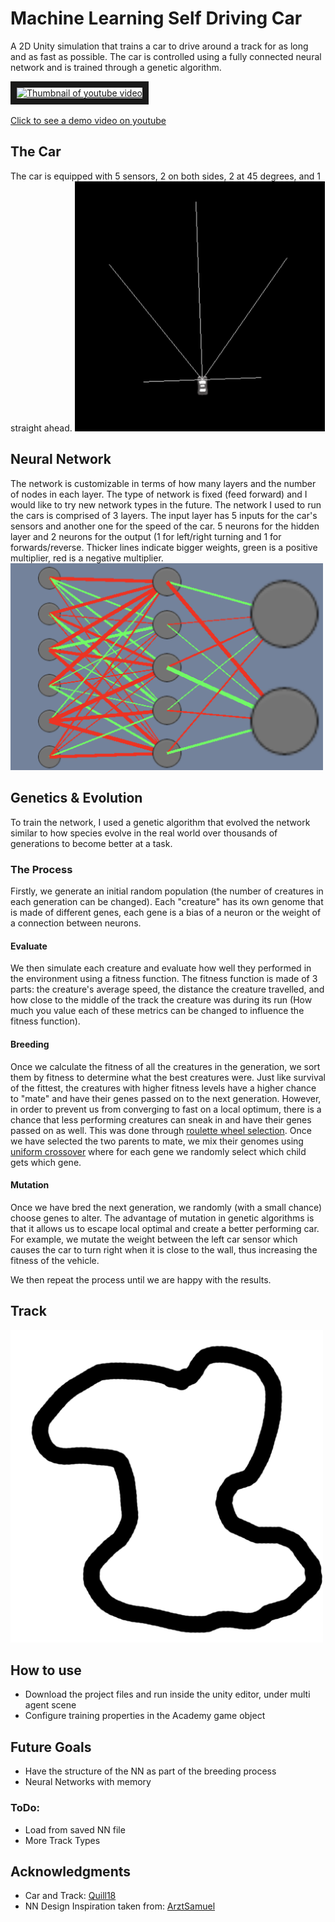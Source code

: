 # Machine Learning Self Driving Car

A 2D Unity simulation that trains a car to drive around a track for as long and as fast as possible. The car is controlled using a fully connected neural network and is trained through a genetic algorithm.

<a href="http://www.youtube.com/watch?feature=player_embedded&v=oYBysMULeiA" target="_blank"><img src="http://img.youtube.com/vi/oYBysMULeiA/0.jpg" 
alt="Thumbnail of youtube video" width="400" height="auto" border="10" /></a>  
<br>[Click to see a demo video on youtube](http://www.youtube.com/watch?feature=player_embedded&v=oYBysMULeiA)  

## The Car
The car is equipped with 5 sensors, 2 on both sides, 2 at 45 degrees, and 1 straight ahead.
<img src="images/car.png" alt="Picture of Car" width="400px" height="auto">

## Neural Network
The network is customizable in terms of how many layers and the number of nodes in each layer. The type of network is fixed (feed forward) and I would like to try new network types in the future. 
The network I used to run the cars is comprised of 3 layers. The input layer has 5 inputs for the car's sensors and another one for the speed of the car. 5 neurons for the hidden layer and 2 neurons for the output (1 for left/right turning and 1 for forwards/reverse. Thicker lines indicate bigger weights, green is a positive multiplier, red is a negative multiplier.
<img src="images/network.png" alt="Picture of Neural Network" width="500px" height="auto">

## Genetics & Evolution
To train the network, I used a genetic algorithm that evolved the network similar to how species evolve in the real world over thousands of generations to become better at a task. 
### The Process
Firstly, we generate an initial random population (the number of creatures in each generation can be changed). Each "creature" has its own genome that is made of different genes, each gene is a bias of a neuron or the weight of a connection between neurons.
#### Evaluate
We then simulate each creature and evaluate how well they performed in the environment using a fitness function. The fitness function is made of 3 parts: the creature's average speed, the distance the creature travelled, and how close to the middle of the track the creature was during its run (How much you value each of these metrics can be changed to influence the fitness function).
#### Breeding
Once we calculate the fitness of all the creatures in the generation, we sort them by fitness to determine what the best creatures were. Just like survival of the fittest, the creatures with higher fitness levels have a higher chance to "mate" and have their genes passed on to the next generation. However, in order to prevent us from converging to fast on a local optimum, there is a chance that less performing creatures can sneak in and have their genes passed on as well. This was done through [roulette wheel selection](https://en.wikipedia.org/wiki/Fitness_proportionate_selection). Once we have selected the two parents to mate, we mix their genomes using [uniform crossover](https://en.wikipedia.org/wiki/Crossover_(genetic_algorithm)) where for each gene we randomly select which child gets which gene.
#### Mutation
Once we have bred the next generation, we randomly (with a small chance) choose genes to alter. The advantage of mutation in genetic algorithms is that it allows us to escape local optimal and create a better performing car. For example, we mutate the weight between the left car sensor which causes the car to turn right when it is close to the wall, thus increasing the fitness of the vehicle. 

We then repeat the process until we are happy with the results.
## Track
<img src="images/track1.png" alt="Picture of track1" width="500px" height="auto">

## How to use
- Download the project files and run inside the unity editor, under multi agent scene
- Configure training properties in the Academy game object

## Future Goals
- Have the structure of the NN as part of the breeding process
- Neural Networks with memory

### ToDo:
- Load from saved NN file
- More Track Types

## Acknowledgments
- Car and Track: [Quill18](https://www.youtube.com/channel/UCPXOQq7PWh5OdCwEO60Y8jQ)  
- NN Design Inspiration taken from: [ArztSamuel](https://github.com/ArztSamuel)
